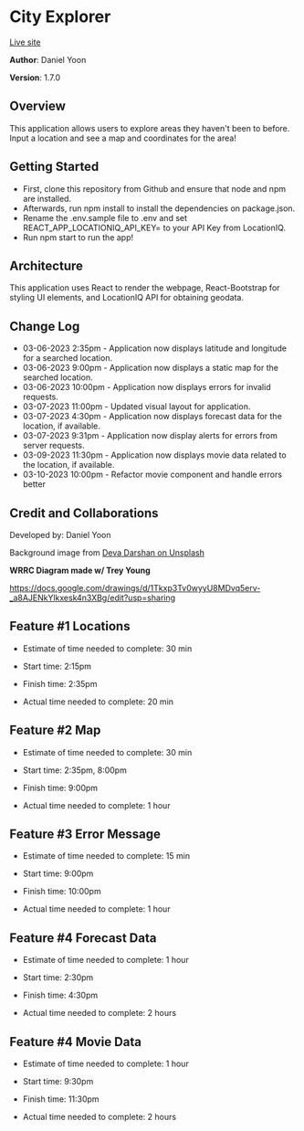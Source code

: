 # City Explorer

[Live site](https://incomparable-mermaid-7d9342.netlify.app/)

**Author**: Daniel Yoon

**Version**: 1.7.0

## Overview
This application allows users to explore areas they haven't been to before. Input a location and see a map and coordinates for the area!


## Getting Started
* First, clone this repository from Github and ensure that node and npm are installed.
* Afterwards, run npm install to install the dependencies on package.json.
* Rename the .env.sample file to .env and set REACT_APP_LOCATIONIQ_API_KEY= to your API Key from LocationIQ.
* Run npm start to run the app!

## Architecture
This application uses React to render the webpage, React-Bootstrap for styling UI elements, and LocationIQ API for obtaining geodata. 

## Change Log

* 03-06-2023 2:35pm - Application now displays latitude and longitude for a searched location.
* 03-06-2023 9:00pm - Application now displays a static map for the searched location.
* 03-06-2023 10:00pm - Application now displays errors for invalid requests.
* 03-07-2023 11:00pm - Updated visual layout for application.
* 03-07-2023 4:30pm - Application now displays forecast data for the location, if available.
* 03-07-2023 9:31pm - Application now display alerts for errors from server requests.
* 03-09-2023 11:30pm - Application now displays movie data related to the location, if available.
* 03-10-2023 10:00pm - Refactor movie component and handle errors better

## Credit and Collaborations
Developed by: Daniel Yoon

Background image from [Deva Darshan on Unsplash](https://unsplash.com/photos/v0zwX1aPlHI)

**WRRC Diagram made w/ Trey Young**

https://docs.google.com/drawings/d/1Tkxp3Tv0wyyU8MDvq5erv-_a8AJENkYlkxesk4n3XBg/edit?usp=sharing


## Feature #1 Locations

* Estimate of time needed to complete: 30 min

* Start time: 2:15pm

* Finish time: 2:35pm

* Actual time needed to complete: 20 min

## Feature #2 Map

* Estimate of time needed to complete: 30 min

* Start time: 2:35pm, 8:00pm

* Finish time: 9:00pm

* Actual time needed to complete: 1 hour

## Feature #3 Error Message

* Estimate of time needed to complete: 15 min

* Start time: 9:00pm

* Finish time: 10:00pm

* Actual time needed to complete: 1 hour

## Feature #4 Forecast Data

* Estimate of time needed to complete: 1 hour

* Start time: 2:30pm

* Finish time: 4:30pm

* Actual time needed to complete: 2 hours

## Feature #4 Movie Data

* Estimate of time needed to complete: 1 hour

* Start time: 9:30pm

* Finish time: 11:30pm

* Actual time needed to complete: 2 hours
